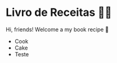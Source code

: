 # Livro de Receitas :man_cook:

Hi, friends! Welcome a my book recipe :book:

- Cook
- Cake
- Teste
